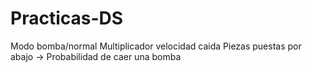 # Practicas-DS

Modo bomba/normal
Multiplicador velocidad caida
Piezas puestas por abajo
-> Probabilidad de caer una bomba
